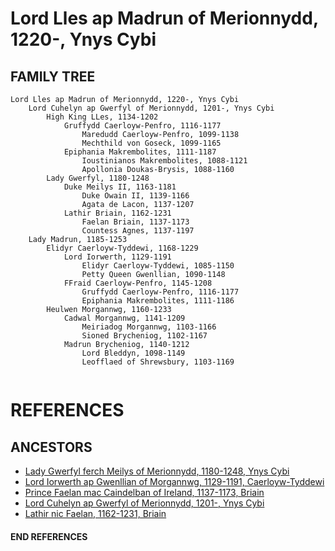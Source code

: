 # Lord Lles ap Madrun of Merionnydd, 1220-, Ynys Cybi

## FAMILY TREE 
```
Lord Lles ap Madrun of Merionnydd, 1220-, Ynys Cybi
	Lord Cuhelyn ap Gwerfyl of Merionnydd, 1201-, Ynys Cybi
        High King LLes, 1134-1202
            Gruffydd Caerloyw-Penfro, 1116-1177
                Maredudd Caerloyw-Penfro, 1099-1138		
                Mechthild von Goseck, 1099-1165
            Epiphania Makrembolites, 1111-1187
                Ioustinianos Makrembolites, 1088-1121
                Apollonia Doukas-Brysis, 1088-1160
        Lady Gwerfyl, 1180-1248
            Duke Meilys II, 1163-1181
                Duke Owain II, 1139-1166
                Agata de Lacon, 1137-1207
            Lathir Briain, 1162-1231
                Faelan Briain, 1137-1173
                Countess Agnes, 1137-1197
    Lady Madrun, 1185-1253
    	Elidyr Caerloyw-Tyddewi, 1168-1229
    		Lord Iorwerth, 1129-1191
    			Elidyr Caerloyw-Tyddewi, 1085-1150
    			Petty Queen Gwenllian, 1090-1148
    		FFraid Caerloyw-Penfro, 1145-1208
    			Gruffydd Caerloyw-Penfro, 1116-1177
    			Epiphania Makrembolites, 1111-1186                
    	Heulwen Morgannwg, 1160-1233
    		Cadwal Morgannwg, 1141-1209
    			Meiriadog Morgannwg, 1103-1166
    			Sioned Brycheniog, 1102-1167
    		Madrun Brycheniog, 1140-1212
    			Lord Bleddyn, 1098-1149
    			Leofflaed of Shrewsbury, 1103-1169		
        
```


# REFERENCES

## ANCESTORS
* [Lady Gwerfyl ferch Meilys of Merionnydd, 1180-1248, Ynys Cybi](gwerfyl_ferch_meilys_1180.md)
* [Lord Iorwerth ap Gwenllian of Morgannwg, 1129-1191, Caerloyw-Tyddewi](iorwerth_ap_gwenllian_1129.md)
* [Prince Faelan mac Caindelban of Ireland, 1137-1173, Briain](faelan_mac_caindelban_1137.md)
* [Lord Cuhelyn ap Gwerfyl of Merionnydd, 1201-, Ynys Cybi](cuhelyn_ap_gwerfyl_1201.md)
* [Lathir nic Faelan, 1162-1231, Briain](lathir_nic_faelan_1162.md)
#### END REFERENCES
